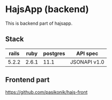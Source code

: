 # HajsApp (backend)

This is backend part of hajsapp.

## Stack

| rails | ruby  | postgres | API spec     |
|-------|-------|----------|--------------|
| 5.2.2 | 2.6.1 | 11.1     | JSONAPI v1.0 |

## Frontend part

https://github.com/pasikonik/hajs-front
